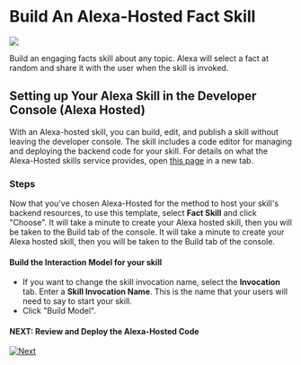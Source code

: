 # Build An Alexa-Hosted Fact Skill
<img src="https://m.media-amazon.com/images/G/01/mobile-apps/dex/alexa/alexa-skills-kit/tutorials/quiz-game/header._TTH_.png" />

Build an engaging facts skill about any topic. Alexa will select a fact at random and share it with the user when the skill is invoked.

## Setting up Your Alexa Skill in the Developer Console (Alexa Hosted)

With an Alexa-hosted skill, you can build, edit, and publish a skill without leaving the developer console.
The skill includes a code editor for managing and deploying the backend code for your skill.
For details on what the Alexa-Hosted skills service provides, open [this page](https://developer.amazon.com/docs/hosted-skills/build-a-skill-end-to-end-using-an-alexa-hosted-skill.html) in a new tab.

### Steps
Now that you've chosen Alexa-Hosted for the method to host your skill's backend resources, to use this template, select **Fact Skill** and click "Choose". It will take a minute to create your Alexa hosted skill, then you will be taken to the Build tab of the console. It will take a minute to create your Alexa hosted skill, then you will be taken to the Build tab of the console.


 #### Build the Interaction Model for your skill

- If you want to change the skill invocation name, select the **Invocation** tab. Enter a **Skill Invocation Name**. This is the name that your users will need to say to start your skill.
- Click "Build Model".


#### NEXT: Review and Deploy the Alexa-Hosted Code
[![Next](https://m.media-amazon.com/images/G/01/mobile-apps/dex/alexa/alexa-skills-kit/tutorials/general/buttons/next._TTH_.png)](./create-alexa-hosted-function.md)

